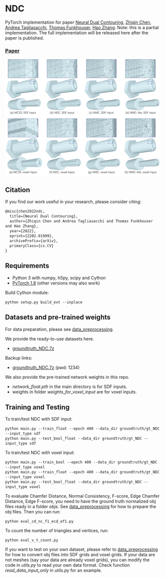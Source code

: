 # NDC
PyTorch implementation for paper [Neural Dual Contouring](https://arxiv.org/abs/2202.01999), [Zhiqin Chen](https://czq142857.github.io/), [Andrea Tagliasacchi](https://taiya.github.io/), [Thomas Funkhouser](https://www.cs.princeton.edu/~funk/), [Hao Zhang](http://www.cs.sfu.ca/~haoz/). Note: this is a partial implementation. The full implementation will be released here after the paper is published.

### [Paper](https://arxiv.org/abs/2202.01999)

<img src='teaser.png' />

## Citation
If you find our work useful in your research, please consider citing:

	@misc{chen2022ndc,
	  title={Neural Dual Contouring}, 
	  author={Zhiqin Chen and Andrea Tagliasacchi and Thomas Funkhouser and Hao Zhang},
	  year={2022},
	  eprint={2202.01999},
	  archivePrefix={arXiv},
	  primaryClass={cs.CV}
	}



## Requirements
- Python 3 with numpy, h5py, scipy and Cython
- [PyTorch 1.8](https://pytorch.org/get-started/locally/) (other versions may also work)

Build Cython module:
```
python setup.py build_ext --inplace
```


## Datasets and pre-trained weights
For data preparation, please see [data_preprocessing](https://github.com/czq142857/NDC/tree/master/data_preprocessing).

We provide the ready-to-use datasets here.

- [groundtruth_NDC.7z](https://drive.google.com/file/d/1vBisjHln8NUtbjHjcF-tcYimRDJNZ8Xo/view?usp=sharing)

Backup links:

- [groundtruth_NDC.7z](https://pan.baidu.com/s/13ICHqjYc3FOZvzF56dycJw) (pwd: 1234)

We also provide the pre-trained network weights in this repo.
- *network_float.pth* in the main directory is for SDF inputs.
- weights in folder *weights_for_voxel_input* are for voxel inputs.


## Training and Testing

To train/test NDC with SDF input:
```
python main.py --train_float --epoch 400 --data_dir groundtruth/gt_NDC --input_type sdf
python main.py --test_bool_float --data_dir groundtruth/gt_NDC --input_type sdf
```

To train/test NDC with voxel input:
```
python main.py --train_bool --epoch 400 --data_dir groundtruth/gt_NDC --input_type voxel
python main.py --train_float --epoch 400 --data_dir groundtruth/gt_NDC --input_type voxel
python main.py --test_bool_float --data_dir groundtruth/gt_NDC --input_type voxel
```

To evaluate Chamfer Distance, Normal Consistency, F-score, Edge Chamfer Distance, Edge F-score, you need to have the ground truth normalized obj files ready in a folder *objs*. See [data_preprocessing](https://github.com/czq142857/NDC/tree/master/data_preprocessing) for how to prepare the obj files. Then you can run:
```
python eval_cd_nc_f1_ecd_ef1.py
```

To count the number of triangles and vertices, run:
```
python eval_v_t_count.py
```

If you want to test on your own dataset, please refer to [data_preprocessing](https://github.com/czq142857/NDC/tree/master/data_preprocessing) for how to convert obj files into SDF grids and voxel grids. If your data are not meshes (say your data are already voxel grids), you can modify the code in *utils.py* to read your own data format. Check function *read_data_input_only* in *utils.py* for an example.

